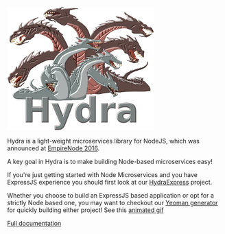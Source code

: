 ![](hydra.png)

Hydra is a light-weight microservices library for NodeJS, which was announced at [EmpireNode 2016](http://empirenode.org/).

A key goal in Hydra is to make building Node-based microservices easy! 

If you're just getting started with Node Microservices and you have ExpressJS experience you should first look at our [HydraExpress](https://github.com/flywheelsports/fwsp-hydra-express) project.

Whether you choose to build an ExpressJS based application or opt for a strictly Node based one, you may want to checkout our [Yeoman generator](https://github.com/flywheelsports/generator-fwsp-hydra) for quickly building either project! See this [animated gif](microservice.gif)

[Full documentation](documentation.md)
